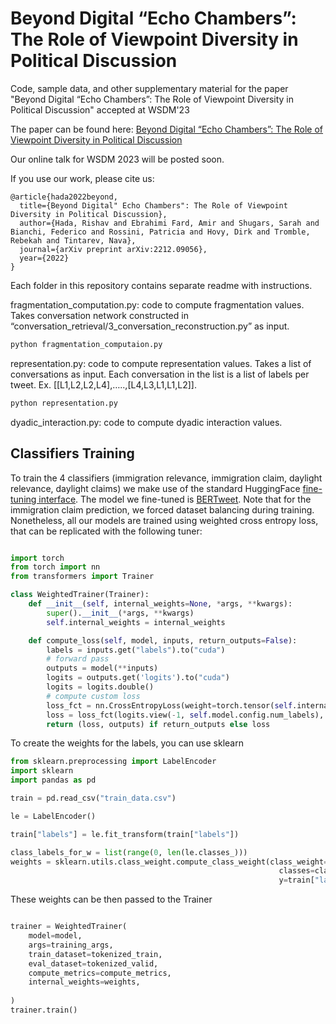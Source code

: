 # Beyond Digital “Echo Chambers”: The Role of Viewpoint Diversity in Political Discussion

Code, sample data, and other supplementary material for the paper "Beyond Digital “Echo Chambers”: The Role of Viewpoint Diversity in Political Discussion" accepted at WSDM'23

The paper can be found here: [Beyond Digital “Echo Chambers”: The Role of Viewpoint Diversity in Political Discussion](https://arxiv.org/abs/2212.09056)

Our online talk for WSDM 2023 will be posted soon.

If you use our work, please cite us:

```
@article{hada2022beyond,
  title={Beyond Digital" Echo Chambers": The Role of Viewpoint Diversity in Political Discussion},
  author={Hada, Rishav and Ebrahimi Fard, Amir and Shugars, Sarah and Bianchi, Federico and Rossini, Patricia and Hovy, Dirk and Tromble, Rebekah and Tintarev, Nava},
  journal={arXiv preprint arXiv:2212.09056},
  year={2022}
}
```

Each folder in this repository contains separate readme with instructions.

fragmentation_computation.py: code to compute fragmentation values. Takes conversation network constructed in “conversation_retrieval/3_conversation_reconstruction.py” as input.

```bash
python fragmentation_computaion.py
```

representation.py: code to compute representation values. Takes a list of conversations as input. Each conversation in the list is a list of labels per tweet. Ex. [[L1,L2,L2,L4],…..,[L4,L3,L1,L1,L2]].

```bash
python representation.py
```

dyadic_interaction.py: code to compute dyadic interaction values.

## Classifiers Training

To train the 4 classifiers (immigration relevance, immigration claim, daylight relevance, daylight claims) we 
make use of the standard HuggingFace [fine-tuning interface](https://huggingface.co/docs/transformers/training).
The model we fine-tuned is [BERTweet](https://huggingface.co/vinai/bertweet-base). Note that for the immigration claim prediction, we forced dataset balancing during training.
Nonetheless, all our models are trained using weighted cross entropy loss, that can be replicated with the following tuner:

```python

import torch
from torch import nn
from transformers import Trainer

class WeightedTrainer(Trainer):
    def __init__(self, internal_weights=None, *args, **kwargs):
        super().__init__(*args, **kwargs)
        self.internal_weights = internal_weights

    def compute_loss(self, model, inputs, return_outputs=False):
        labels = inputs.get("labels").to("cuda")
        # forward pass
        outputs = model(**inputs)
        logits = outputs.get('logits').to("cuda")
        logits = logits.double()
        # compute custom loss
        loss_fct = nn.CrossEntropyLoss(weight=torch.tensor(self.internal_weights).to("cuda"))
        loss = loss_fct(logits.view(-1, self.model.config.num_labels), labels.view(-1))
        return (loss, outputs) if return_outputs else loss
```

To create the weights for the labels, you can use sklearn

```python
from sklearn.preprocessing import LabelEncoder
import sklearn
import pandas as pd

train = pd.read_csv("train_data.csv")

le = LabelEncoder()

train["labels"] = le.fit_transform(train["labels"])

class_labels_for_w = list(range(0, len(le.classes_)))
weights = sklearn.utils.class_weight.compute_class_weight(class_weight="balanced",
                                                            classes=class_labels_for_w,
                                                            y=train["labels"].values.tolist())
```

These weights can be then passed to the Trainer

```python

trainer = WeightedTrainer(
    model=model,  
    args=training_args,  
    train_dataset=tokenized_train, 
    eval_dataset=tokenized_valid,  
    compute_metrics=compute_metrics,
    internal_weights=weights,
    
)
trainer.train()

```
